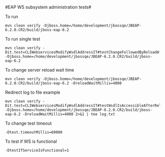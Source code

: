 #EAP WS subsystem administration tests#

To run

    mvn clean verify -Djboss.home=/home/development/jbossqe/JBEAP-6.2.0.CR2/build/jboss-eap-6.2

To run single test

    mvn clean verify -Dit.test=CLIWebservicesModifyWsdlAddressIT#testChangeFollowedByReloadAffectsNewDeployments -Djboss.home=/home/development/jbossqe/JBEAP-6.2.0.CR2/build/jboss-eap-6.2

To change server reload wait time 

    mvn clean verify -Djboss.home=/home/development/jbossqe/JBEAP-6.2.0.CR2/build/jboss-eap-6.2 -DreloadWaitMillis=4000 

Redirect log to file example

    mvn clean verify -Dit.test=CLIWebservicesModifyWsdlAddressIT#testWsdlIsAccessibleAfterReload -Djboss.home=/home/development/jbossqe/JBEAP-6.2.0.CR2/build/jboss-eap-6.2 -DreloadWaitMillis=4000 2>&1 | tee log.txt

To change test timeout

	-Dtest.timeoutMillis=60000
	
To test if WS is functional
	
	-DtestIfServiceIsFunctional=1
